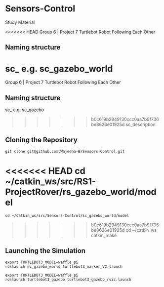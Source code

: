# Sensors-Control
Study Material

<<<<<<< HEAD
Group 6 | Project 7 Turtlebot Robot Following Each Other
## Naming structure
sc_<packagename>
e.g. sc_gazebo_world
=======
Group 6 | Project 7
Turtlebot Robot Following Each Other

## Naming structure
sc_<packagename>
e.g. sc_gazebo
>>>>>>> b0c619b2949130ccc0aa7b9f736be8626e01925d
     sc_description

## Cloning the Repository
    git clone git@github.com:Wajeeha-B/Sensors-Control.git
<<<<<<< HEAD
    cd ~/catkin_ws/src/RS1-ProjectRover/rs_gazebo_world/model
=======
    cd ~/catkin_ws/src/Sensors-Control/sc_gazebo_world/model
>>>>>>> b0c619b2949130ccc0aa7b9f736be8626e01925d
    cd ~/catkin_ws
    catkin_make

## Launching the Simulation
    export TURTLEBOT3_MODEL=waffle_pi
    roslaunch sc_gazebo_world turtlebot3_marker_V2.launch
    
    export TURTLEBOT3_MODEL=waffle_pi
    roslaunch turtlebot3_gazebo turtlebot3_gazebo_rviz.launch
